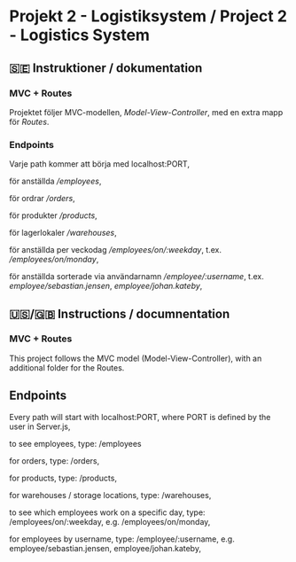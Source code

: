 # Projekt 2 - Logistiksystem / Project 2 - Logistics System

## 🇸🇪 Instruktioner / dokumentation

### MVC + Routes
Projektet följer MVC-modellen, *Model-View-Controller*, med en extra mapp för *Routes*.

### Endpoints
Varje path kommer att börja med localhost:PORT,

för anställda */employees*,

för ordrar */orders*,

för produkter */products*,

för lagerlokaler */warehouses*,

för anställda per veckodag */employees/on/:weekday*, t.ex. */employees/on/monday*,

för anställda sorterade via användarnamn */employee/:username*, t.ex. *employee/sebastian.jensen*, *employee/johan.kateby*,

## 🇺🇸/🇬🇧 Instructions / documnentation

### MVC + Routes
This project follows the MVC model (Model-View-Controller), with an additional folder for the Routes.

## Endpoints
Every path will start with localhost:PORT, where PORT is defined by the user in Server.js,

to see employees, type: /employees

for orders, type: /orders,

for products, type: /products,

for warehouses / storage locations, type: /warehouses,

to see which employees work on a specific day, type: /employees/on/:weekday, e.g. /employees/on/monday,

for employees by username, type: /employee/:username, e.g. employee/sebastian.jensen, employee/johan.kateby,
